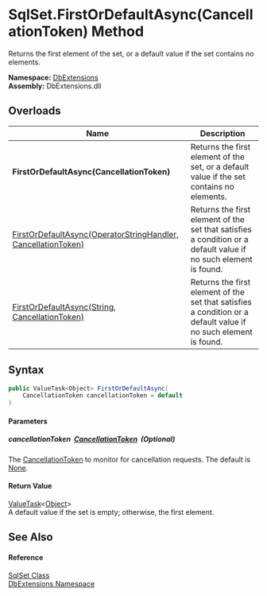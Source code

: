 SqlSet.FirstOrDefaultAsync(CancellationToken) Method
====================================================
Returns the first element of the set, or a default value if the set contains no elements.
  
**Namespace:** [DbExtensions][1]  
**Assembly:** DbExtensions.dll

Overloads
---------

| Name                                                               | Description                                                                                                     |
| ------------------------------------------------------------------ | --------------------------------------------------------------------------------------------------------------- |
| **FirstOrDefaultAsync(CancellationToken)**                         | Returns the first element of the set, or a default value if the set contains no elements.                       |
| [FirstOrDefaultAsync(OperatorStringHandler, CancellationToken)][2] | Returns the first element of the set that satisfies a condition or a default value if no such element is found. |
| [FirstOrDefaultAsync(String, CancellationToken)][3]                | Returns the first element of the set that satisfies a condition or a default value if no such element is found. |


Syntax
------

```csharp
public ValueTask<Object> FirstOrDefaultAsync(
	CancellationToken cancellationToken = default
)
```

#### Parameters

##### *cancellationToken*  [CancellationToken][4]  (Optional)
The [CancellationToken][4] to monitor for cancellation requests. The default is [None][5].

#### Return Value
[ValueTask][6]&lt;[Object][7]>  
A default value if the set is empty; otherwise, the first element.

See Also
--------

#### Reference
[SqlSet Class][8]  
[DbExtensions Namespace][1]  

[1]: ../README.md
[2]: FirstOrDefaultAsync.md
[3]: FirstOrDefaultAsync_1.md
[4]: https://learn.microsoft.com/dotnet/api/system.threading.cancellationtoken
[5]: https://learn.microsoft.com/dotnet/api/system.threading.cancellationtoken.none
[6]: https://learn.microsoft.com/dotnet/api/system.threading.tasks.valuetask-1
[7]: https://learn.microsoft.com/dotnet/api/system.object
[8]: README.md